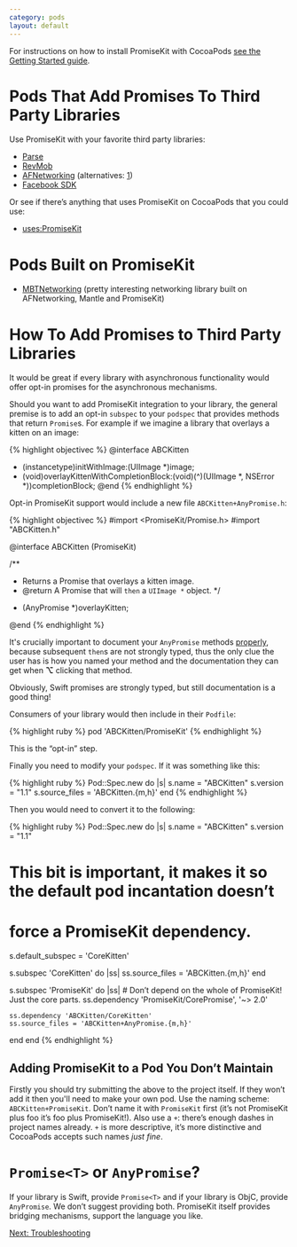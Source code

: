```yaml
---
category: pods
layout: default
---
```


For instructions on how to install PromiseKit with CocoaPods [see the Getting Started guide](/getting-started).

# Pods That Add Promises To Third Party Libraries

Use PromiseKit with your favorite third party libraries:

* [Parse](https://github.com/hathway/Parse-PromiseKit)
* [RevMob](https://github.com/mxcl/PromiseKit/pull/47)
* [AFNetworking](https://github.com/csotiriou/AFNetworking-PromiseKit) (alternatives:  [1](https://github.com/skeeet/AFNetworking-PromiseKit))
* [Facebook SDK](https://github.com/FastrBooks/Facebook-PromiseKit)

Or see if there’s anything that uses PromiseKit on CocoaPods that you could use:

* [uses:PromiseKit](https://cocoapods.org/?q=uses%3Apromisekit*)

# Pods Built on PromiseKit

* [MBTNetworking](https://github.com/madbat/MBTNetworking) (pretty interesting networking library built on AFNetworking, Mantle and PromiseKit)

# How To Add Promises to Third Party Libraries

It would be great if every library with asynchronous functionality would offer opt-in promises for the asynchronous mechanisms.

Should you want to add PromiseKit integration to your library, the general premise is to add an opt-in `subspec` to your `podspec` that provides methods that return `Promise`s. For example if we imagine a library that overlays a kitten on an image:

{% highlight objectivec %}
@interface ABCKitten
- (instancetype)initWithImage:(UIImage *)image;
- (void)overlayKittenWithCompletionBlock:(void)(^)(UIImage *, NSError *))completionBlock;
@end
{% endhighlight %}

Opt-in PromiseKit support would include a new file `ABCKitten+AnyPromise.h`:

{% highlight objectivec %}
#import <PromiseKit/Promise.h>
#import "ABCKitten.h"


@interface ABCKitten (PromiseKit)

/**
 * Returns a Promise that overlays a kitten image.
 * @return A Promise that will `then` a `UIImage *` object.
 */
- (AnyPromise *)overlayKitten;

@end
{% endhighlight %}

It's crucially important to document your `AnyPromise` methods [properly](http://nshipster.com/documentation/), because subsequent `then`s are not strongly typed, thus the only clue the user has is how you named your method and the documentation they can get when **⌥** clicking that method.

Obviously, Swift promises are strongly typed, but still documentation is a good thing!

Consumers of your library would then include in their `Podfile`:

{% highlight ruby %}
pod 'ABCKitten/PromiseKit'
{% endhighlight %}

This is the “opt-in” step.

Finally you need to modify your `podspec`. If it was something like this:

{% highlight ruby %}
Pod::Spec.new do |s|
  s.name         = "ABCKitten"
  s.version      = "1.1"
  s.source_files = 'ABCKitten.{m,h}'
end
{% endhighlight %}

Then you would need to convert it to the following:

{% highlight ruby %}
Pod::Spec.new do |s|
  s.name         = "ABCKitten"
  s.version      = "1.1"

  # This bit is important, it makes it so the default pod incantation doesn’t
  # force a PromiseKit dependency.
  s.default_subspec = 'CoreKitten'

  s.subspec 'CoreKitten' do |ss|
    ss.source_files = 'ABCKitten.{m,h}'
  end

  s.subspec 'PromiseKit' do |ss|
    # Don’t depend on the whole of PromiseKit! Just the core parts.
    ss.dependency 'PromiseKit/CorePromise', '~> 2.0'

    ss.dependency 'ABCKitten/CoreKitten'
    ss.source_files = 'ABCKitten+AnyPromise.{m,h}'
  end
end
{% endhighlight %}


## Adding PromiseKit to a Pod You Don’t Maintain

Firstly you should try submitting the above to the project itself. If they won’t add it then you'll need to make your own pod. Use the naming scheme: `ABCKitten+PromiseKit`. Don’t name it with `PromiseKit` first (it’s not PromiseKit plus foo it’s foo plus PromiseKit!). Also use a `+`: there’s enough dashes in project names already. `+` is more descriptive, it’s more distinctive and CocoaPods accepts such names *just fine*.


# `Promise<T>` or `AnyPromise`?

If your library is Swift, provide `Promise<T>` and if your library is ObjC, provide `AnyPromise`. We don’t suggest providing both. PromiseKit itself provides bridging mechanisms, support the language you like.


<div><a class="pagination" href="/troubleshooting">Next: Troubleshooting</a></div>
